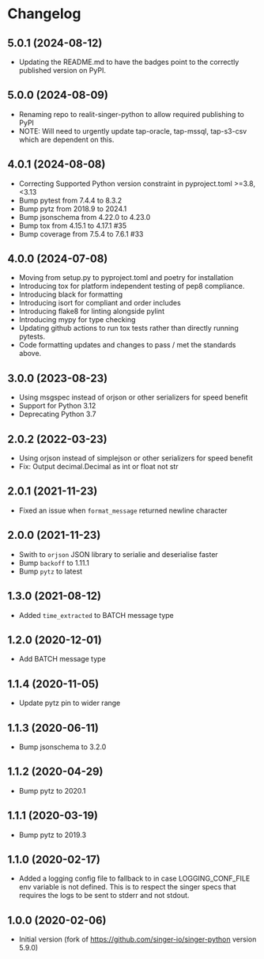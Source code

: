 # Changelog

## 5.0.1 (2024-08-12)
 * Updating the README.md to have the badges point to the correctly published version on PyPI.

## 5.0.0 (2024-08-09)
 * Renaming repo to realit-singer-python to allow required publishing to PyPI
 * NOTE: Will need to urgently update tap-oracle, tap-mssql, tap-s3-csv which are dependent on this.

## 4.0.1 (2024-08-08)
 * Correcting Supported Python version constraint in pyproject.toml >=3.8,<3.13
 * Bump pytest from 7.4.4 to 8.3.2
 * Bump pytz from 2018.9 to 2024.1
 * Bump jsonschema from 4.22.0 to 4.23.0
 * Bump tox from 4.15.1 to 4.17.1 #35
 * Bump coverage from 7.5.4 to 7.6.1 #33

## 4.0.0 (2024-07-08)
 * Moving from setup.py to pyproject.toml and poetry for installation
 * Introducing tox for platform independent testing of pep8 compliance.
 * Introducing black for formatting
 * Introducing isort for compliant and order includes
 * Introducing flake8 for linting alongside pylint
 * Introducing mypy for type checking
 * Updating github actions to run tox tests rather than directly running pytests.
 * Code formatting updates and changes to pass / met the standards above.

## 3.0.0 (2023-08-23)
 * Using msgspec instead of orjson or other serializers for speed benefit
 * Support for Python 3.12
 * Deprecating Python 3.7

## 2.0.2 (2022-03-23)
 * Using orjson instead of simplejson or other serializers for speed benefit
 * Fix: Output decimal.Decimal as int or float not str

## 2.0.1 (2021-11-23)
  * Fixed an issue when `format_message` returned newline character

## 2.0.0 (2021-11-23)
  * Swith to `orjson` JSON library to serialie and deserialise faster
  * Bump `backoff` to 1.11.1
  * Bump `pytz` to latest

## 1.3.0 (2021-08-12)
  * Added `time_extracted` to BATCH message type

## 1.2.0 (2020-12-01)
  * Add BATCH message type

## 1.1.4 (2020-11-05)
  * Update pytz pin to wider range

## 1.1.3 (2020-06-11)
  * Bump jsonschema to 3.2.0

## 1.1.2 (2020-04-29)
  * Bump pytz to 2020.1

## 1.1.1 (2020-03-19)
  * Bump pytz to 2019.3

## 1.1.0 (2020-02-17)
  * Added a logging config file to fallback to in case LOGGING_CONF_FILE env variable is not defined. This is to 
  respect the singer specs that requires the logs to be sent to stderr and not stdout.

## 1.0.0 (2020-02-06)
  * Initial version (fork of https://github.com/singer-io/singer-python version 5.9.0)
